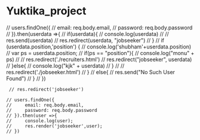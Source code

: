 # Yuktika_project

















// users.findOne({
    //     email: req.body.email,
    //     password: req.body.password
    // }).then(userdata =>{
    //     if(userdata){
    //         console.log(userdata)
    //         // res.send(userdata)
    //         res.redirect(userdata, "jobseeker")
    //     } 
    // if (userdata.position,'position') {
    //         console.log('shubham'+userdata.position)
    //         var ps = userdata.position;
    //         if(ps == "position"){
    //             console.log("monu" + ps)
    //             // res.redirect('./recruiters.html')
    //             res.redirect("jobseeker", userdata)
    //         }else{
    //             console.log("kjk" + userdata)
    //         }
    //         // res.redirect('./jobseeker.html')
    //     }
    //     else{
    //         res.send("No Such User Found")
    //     }
    // })


     // res.redirect('jobseeker')

    // users.findOne({
    //     email: req.body.email,
    //     password: req.body.password
    // }).then(user =>{
    //     console.log(user);
    //     res.render('jobseeker',user);
    // })
